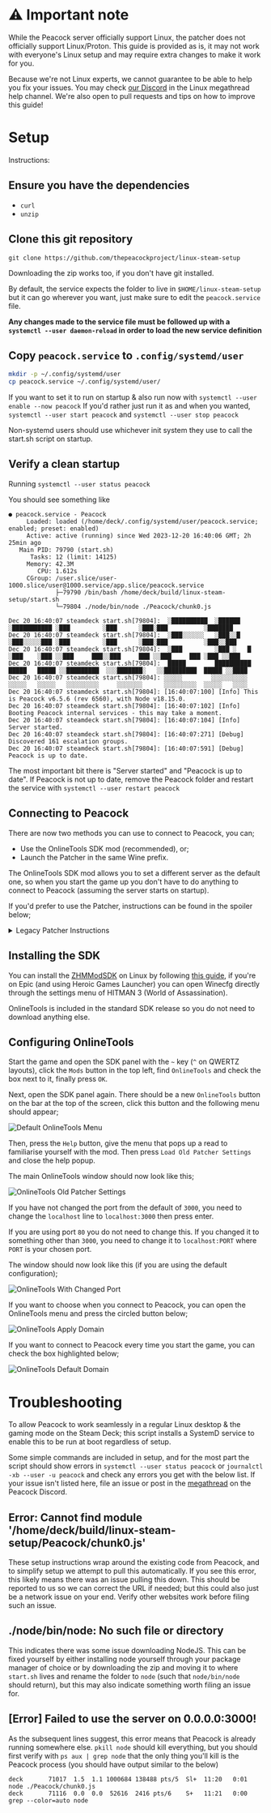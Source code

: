 # ⚠️ Important note
While the Peacock server officially support Linux, the patcher does not officially support Linux/Proton.
This guide is provided as is, it may not work with everyone's Linux setup and may require extra changes to make it work for you.

Because we're not Linux experts, we cannot guarantee to be able to help you fix your issues. You may check [our Discord](https://thepeacockproject.org/discord) in the Linux megathread help channel.
We're also open to pull requests and tips on how to improve this guide!

# Setup

Instructions:
## Ensure you have the dependencies
  - `curl`
  - `unzip`

## Clone this git repository

```
git clone https://github.com/thepeacockproject/linux-steam-setup
```

Downloading the zip works too, if you don't have git installed. 

By default, the service expects the folder to live in `$HOME/linux-steam-setup` but it can go wherever you want, just make sure to edit the `peacock.service` file.

**Any changes made to the service file must be followed up with a `systemctl --user daemon-reload` in order to load the new service definition**

## Copy `peacock.service` to `.config/systemd/user`

```bash
mkdir -p ~/.config/systemd/user
cp peacock.service ~/.config/systemd/user/
```

If you want to set it to run on startup & also run now with `systemctl --user enable --now peacock`
If you'd rather just run it as and when you wanted, `systemctl --user start peacock` and `systemctl --user stop peacock`

Non-systemd users should use whichever init system they use to call the start.sh script on startup.

## Verify a clean startup

Running `systemctl --user status peacock`

You should see something like

```
● peacock.service - Peacock
     Loaded: loaded (/home/deck/.config/systemd/user/peacock.service; enabled; preset: enabled)
     Active: active (running) since Wed 2023-12-20 16:40:06 GMT; 2h 25min ago
   Main PID: 79790 (start.sh)
      Tasks: 12 (limit: 14125)
     Memory: 42.3M
        CPU: 1.612s
     CGroup: /user.slice/user-1000.slice/user@1000.service/app.slice/peacock.service
             ├─79790 /bin/bash /home/deck/build/linux-steam-setup/start.sh
             └─79804 ./node/bin/node ./Peacock/chunk0.js

Dec 20 16:40:07 steamdeck start.sh[79804]:  ░██████████  ░██████    ░███████████ ░███         ░███      ░███░███          ░███████
Dec 20 16:40:07 steamdeck start.sh[79804]:  ░███░░░░░░   ░███░░█    ░███░░░░░███ ░███         ░███      ░███░███          ░███░░███
Dec 20 16:40:07 steamdeck start.sh[79804]:  ░███         ░███ ░   █ ░███    ░███ ░░███     ███░░███     ███ ░░███     ███ ░███ ░░███
Dec 20 16:40:07 steamdeck start.sh[79804]:  █████        ██████████ █████   █████ ░░█████████  ░░░███████░   ░░█████████  █████ ░░████
Dec 20 16:40:07 steamdeck start.sh[79804]: ░░░░░        ░░░░░░░░░░ ░░░░░   ░░░░░   ░░░░░░░░░     ░░░░░░░      ░░░░░░░░░  ░░░░░   ░░░░
Dec 20 16:40:07 steamdeck start.sh[79804]: [16:40:07:100] [Info] This is Peacock v6.5.6 (rev 6560), with Node v18.15.0.
Dec 20 16:40:07 steamdeck start.sh[79804]: [16:40:07:102] [Info] Booting Peacock internal services - this may take a moment.
Dec 20 16:40:07 steamdeck start.sh[79804]: [16:40:07:104] [Info] Server started.
Dec 20 16:40:07 steamdeck start.sh[79804]: [16:40:07:271] [Debug] Discovered 161 escalation groups.
Dec 20 16:40:07 steamdeck start.sh[79804]: [16:40:07:591] [Debug] Peacock is up to date.
```

The most important bit there is "Server started" and "Peacock is up to date". If Peacock is not up to date, remove the Peacock folder and restart the service with `systemctl --user restart peacock`

## Connecting to Peacock

There are now two methods you can use to connect to Peacock, you can;
- Use the OnlineTools SDK mod (recommended), or;
- Launch the Patcher in the same Wine prefix.

The OnlineTools SDK mod allows you to set a different server as the default one, so when you start the game up you don't have to do anything to connect to Peacock (assuming the server starts on startup).

If you'd prefer to use the Patcher, instructions can be found in the spoiler below;

<details>
  <summary>Legacy Patcher Instructions</summary>

  ## Adjust your launch options in Steam
  
  Ensure this is copied exactly, you can use the clipboard icon next to this snippet to copy it (assuming you're browsing this on github.com)
  
  ```bash
  bash -c 'exec "${@/Launcher.exe/WineLaunch.bat}"' -- %command%
  ```
  
  Then right-click on the game in Steam -> Properties and paste it in the "Launch Options" box. Steam Deck users should use the cog icon on the game detail view then continue as needed; but due to the awkward keyboard you might find it easier to do in desktop mode.
  
  ## Start Hitman 3
  Run from anywhere, the game should start alongside the Peacock Patcher. If your game starts up full-screen, then you will have to alt-tab out.
  
  Steam Deck users can access the patcher by pressing the Steam button and navigating to the active windows at the bottom of the "HITMAN 3" section.
  
  ## Edit Peacock Patcher Server address to `127.0.0.1:3000`
  
  It's not clear that you can directly edit the combo box that says "Peacock Local" but you can, type `127.0.0.1:3000` in the combo box then click Re-patch. The Patcher will save this setting and you won't be required to edit it again.
  
  It's important to change this as the default "Peacock Local" expects it to live on port 80.
  
  If you have issues on the login screen, check if you have the following entry in your `/etc/hosts` file:
  
  ```
  127.0.0.1    localhost
  ```
  
  While it's not recommended, you can modify `start.sh` and remove the `PORT=3000` to default back to loading Peacock on port 80 and run Peacock **as root**.
  
  **Game is ready to play with Peacock!**
</details>

## Installing the SDK

You can install the [ZHMModSDK](https://`github.com/OrfeasZ/ZHMModSDK/releases/latest) on Linux by following [this guide](https://github.com/OrfeasZ/ZHMModSDK/blob/master/INSTALL-deck.md), if you're on Epic (and using Heroic Games Launcher) you can open Winecfg directly through the settings menu of HITMAN 3 (World of Assassination).

OnlineTools is included in the standard SDK release so you do not need to download anything else.

## Configuring OnlineTools

Start the game and open the SDK panel with the `~` key (`^` on QWERTZ layouts), click the `Mods` button in the top left, find `OnlineTools` and check the box next to it, finally press `OK`.

Next, open the SDK panel again. There should be a new `OnlineTools` button on the bar at the top of the screen, click this button and the following menu should appear;

![Default OnlineTools Menu](.github/readme-img/onlinetools_default_menu.png)

Then, press the `Help` button, give the menu that pops up a read to familiarise yourself with the mod. Then press `Load Old Patcher Settings` and close the help popup.

The main OnlineTools window should now look like this;

![OnlineTools Old Patcher Settings](.github/readme-img/onlinetools_old_patcher_settings.png)

If you have not changed the port from the default of `3000`, you need to change the `localhost` line to `localhost:3000` then press enter.

If you are using port `80` you do not need to change this. If you changed it to something other than `3000`, you need to change it to `localhost:PORT` where `PORT` is your chosen port.

The window should now look like this (if you are using the default configuration);

![OnlineTools With Changed Port](.github/readme-img/onlinetools_changed_port.png)

If you want to choose when you connect to Peacock, you can open the OnlineTools menu and press the circled button below;

![OnlineTools Apply Domain](.github/readme-img/onlinetools_apply_button.png)

If you want to connect to Peacock every time you start the game, you can check the box highlighted below;

![OnlineTools Default Domain](.github/readme-img/onlinetools_default_domain.png)

# Troubleshooting

To allow Peacock to work seamlessly in a regular Linux desktop & the gaming mode on the Steam Deck; this script installs a SystemD service to enable this to be run at boot regardless of setup.

Some simple commands are included in setup, and for the most part the script should show errors in `systemctl --user status peacock` or `journalctl -xb --user -u peacock` and check any errors you get with the below list. If your issue isn't listed here, file an issue or post in the [megathread](https://discord.com/channels/826809653181808651/1026456932007034910) on the Peacock Discord.

## Error: Cannot find module '/home/deck/build/linux-steam-setup/Peacock/chunk0.js'
These setup instructions wrap around the existing code from Peacock, and to simplify setup we attempt to pull this automatically. If you see this error, this likely means there was an issue pulling this down. This should be reported to us so we can correct the URL if needed; but this could also just be a network issue on your end. Verify other websites work before filing such an issue.

## ./node/bin/node: No such file or directory
This indicates there was some issue downloading NodeJS. This can be fixed yourself by either installing node yourself through your package manager of choice or by downloading the zip and moving it to where `start.sh` lives and rename the folder to `node` (such that `node/bin/node` should return), but this may also indicate something worth filing an issue for.

## [Error] Failed to use the server on 0.0.0.0:3000!
As the subsequent lines suggest, this error means that Peacock is already running somewhere else. `pkill node` should kill everything, but you should first verify with `ps aux | grep node` that the only thing you'll kill is the Peacock process (you should have output similar to the below)

```
deck       71017  1.5  1.1 1000684 138488 pts/5  Sl+  11:20   0:01 node ./Peacock/chunk0.js
deck       71116  0.0  0.0  52616  2416 pts/6    S+   11:21   0:00 grep --color=auto node
```
